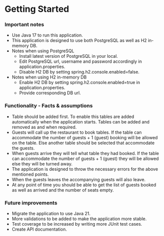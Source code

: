 # Getting Started

###  Important notes


* Use Java 17 to run this application.
* This application is designed to use both PostgreSQL as well as H2 in-memory DB.
* Notes when using PostgreSQL
	* Install latest version of PostgreSQL in your local. 
	* Edit PostgreSQL url, username and password accordingly in application.properties.
	* Disable H2 DB by setting spring.h2.console.enabled=false.
* Notes when using H2 in-memory DB
	* Enable H2 DB by setting spring.h2.console.enabled=true in application.properties.
	* Provide corresponding DB url.

### Functionality - Facts & assumptions

* Table should be added first. To enable this tables are added automatically when the application starts. Tables can be added and removed as and when required.
* Guests will call up the restaurant to book tables. If the table can accommodate the number of guests + 1 (guest) booking will be allowed on the table. Else another table should be selected that accommodate the guests.
* When guests arrive they will tell what table they had booked. If the table can accommodate the number of guests + 1 (guest) they will be allowed else they will be turned away.
* The application is designed to throw the necessary errors for the above mentioned points.
* When the guests leaves the accompanying guests will also leave.
* At any point of time you should be able to get the list of guests booked as well as arrived and the number of seats empty.

### Future improvements

* Migrate the application to use Java 21.
* More validations to be added to make the application more stable.
* Test coverage to be increased by writing more JUnit test cases.
* Create API documentation.
